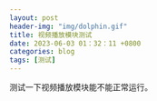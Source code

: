 ```yaml
---
layout: post
header-img: "img/dolphin.gif" 
title: 视频播放模块测试
date: 2023-06-03 01：32：11 +0800
categories: blog
tags: [测试]
---
```


测试一下视频播放模块能不能正常运行。


<!-- 在你的HTML文件中，添加一个用于播放器的容器元素 -->
<div id="dplayer"></div>

<!-- 加载DPlayer的js文件 -->
<script src="demo.js"></script>
<script src="modernizr.js"></script>

<!-- 在js中初始化DPlayer -->
<script>
    const dp = new DPlayer({
        container: document.getElementById('dplayer'),
        video: {
            url: 'demo.mp4](https://streamable.com/2hct7e',
        },
    });
</script>

